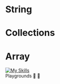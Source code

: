 # String
# Collections
# Array

[![My Skills](https://skillicons.dev/icons?i=git,swift)](https://skillicons.dev)   
Playgrounds 🛝 🧡
